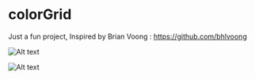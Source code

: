 # colorGrid

Just a fun project, Inspired by Brian Voong : https://github.com/bhlvoong

![Alt text](https://drive.google.com/uc?export=view&id=17E-DUpfQTan0XtEJFoTYvHL8D6WhSHgu "Main Screen")

![Alt text](https://s3.postimg.org/xp46i99er/Screen_Shot_2017-04-24_at_10.27.56.png "After touch Gesture")


